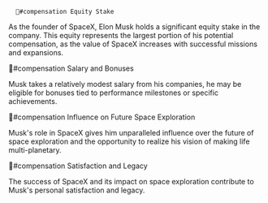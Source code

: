       💸#compensation Equity Stake

As the founder of SpaceX, Elon Musk holds a significant equity stake in the company. This equity represents the largest portion of his potential compensation, as the value of SpaceX increases with successful missions and expansions.

💸#compensation Salary and Bonuses

Musk takes a relatively modest salary from his companies, he may be eligible for bonuses tied to performance milestones or specific achievements.

💸#compensation Influence on Future Space Exploration

Musk's role in SpaceX gives him unparalleled influence over the future of space exploration and the opportunity to realize his vision of making life multi-planetary.

💸#compensation Satisfaction and Legacy

The success of SpaceX and its impact on space exploration contribute to Musk's personal satisfaction and legacy.

